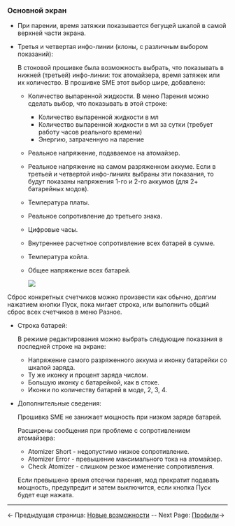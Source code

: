 ### Основной экран

* При парении, время затяжки показывается бегущей шкалой в самой верхней части экрана.

* Третья и четвертая инфо-линии (клоны, с различным выбором показаний):

    В стоковой прошивке была возможность выбрать, что показывать в нижней (третьей) инфо-линии: ток атомайзера, время затяжек или их количество.
    В прошивке SME этот выбор шире, добавлено:
    - Количество выпаренной жидкости. 
      В меню Парения можно сделать выбор, что показывать в этой строке: 
      - Количество выпаренной жидкости в мл
      - Количество выпаренной жидкости в мл за сутки (требует работу часов реального времени)
      - Энергию, затраченную на парение
    - Реальное напряжение, подаваемое на атомайзер.
    - Реальное напряжение на самом разряженном аккуме. Если в третьей и четвертой инфо-линиях выбраны эти показания, то будут показаны напряжения 1-го и 2-го аккумов (для 2+ батарейных модов).
    - Температура платы. 
    - Реальное сопротивление до третьего знака.
    - Цифровые часы.
    - Внутреннее расчетное сопротивление всех батарей в сумме. 
    - Температура койла.
    - Общее напряжение всех батарей.

        ![](http://i345.photobucket.com/albums/p374/ClockSelect/eVic/mainscreen2_zpsclbvvdah.png)

Сброс конкретных счетчиков можно произвести как обычно, долгим нажатием кнопки Пуск, пока мигает строка, или выполнить общий сброс всех счетчиков в меню Разное.

* Строка батарей:

    В режиме редактирования можно выбрать следующие показания в последней строке на экране:
    - Напряжение самого разряженного аккума и иконку батарейки со шкалой заряда.
    - Ту же иконку и процент заряда числом.
    - Большую иконку с батарейкой, как в стоке.
    - Иконки по количеству батарей в моде, 2, 3, 4.

* Дополнительные сведения:

    Прошивка SME не занижает мощность при низком заряде батарей.

    Расширены сообщения при проблеме с сопротивлением атомайзера:
    - Atomizer Short - недопустимо низкое сопротивление.
    - Atomizer Error - превышение максимального тока на атомайзер.
    - Check Atomizer - слишком резкое изменение сопротивления.

    Если превышено время отсечки парения, мод прекратит подавать мощность, предупредит и затем выключится, если кнопка Пуск будет еще нажата.
 
-----

← Предыдущая страница: [Новые возможности](behaviourchanges_ru.md) --  Next Page: [Профили](profiles_ru.md)→
